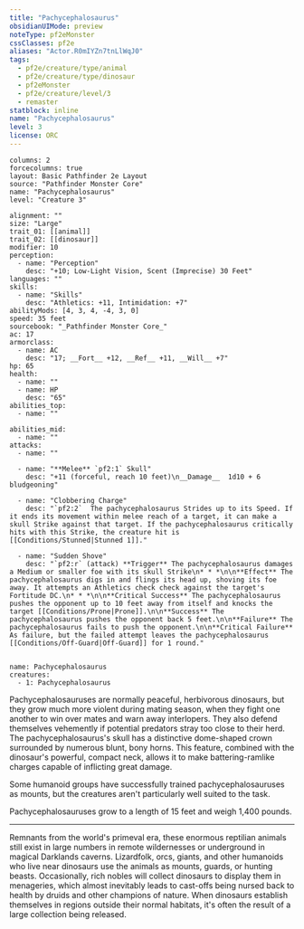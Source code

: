 ```yaml
---
title: "Pachycephalosaurus"
obsidianUIMode: preview
noteType: pf2eMonster
cssClasses: pf2e
aliases: "Actor.R0mIYZn7tnLlWqJ0" 
tags:
  - pf2e/creature/type/animal
  - pf2e/creature/type/dinosaur
  - pf2eMonster
  - pf2e/creature/level/3
  - remaster
statblock: inline
name: "Pachycephalosaurus"
level: 3
license: ORC
---
```


```statblock
columns: 2
forcecolumns: true
layout: Basic Pathfinder 2e Layout
source: "Pathfinder Monster Core"
name: "Pachycephalosaurus"
level: "Creature 3"

alignment: ""
size: "Large"
trait_01: [[animal]]
trait_02: [[dinosaur]]
modifier: 10
perception:
  - name: "Perception"
    desc: "+10; Low-Light Vision, Scent (Imprecise) 30 Feet"
languages: ""
skills:
  - name: "Skills"
    desc: "Athletics: +11, Intimidation: +7"
abilityMods: [4, 3, 4, -4, 3, 0]
speed: 35 feet
sourcebook: "_Pathfinder Monster Core_"
ac: 17
armorclass:
  - name: AC
    desc: "17; __Fort__ +12, __Ref__ +11, __Will__ +7"
hp: 65
health:
  - name: ""
  - name: HP
    desc: "65"
abilities_top:
  - name: ""

abilities_mid:
  - name: ""
attacks:
  - name: ""

  - name: "**Melee** `pf2:1` Skull"
    desc: "+11 (forceful, reach 10 feet)\n__Damage__  1d10 + 6 bludgeoning"

  - name: "Clobbering Charge"
    desc: "`pf2:2`  The pachycephalosaurus Strides up to its Speed. If it ends its movement within melee reach of a target, it can make a skull Strike against that target. If the pachycephalosaurus critically hits with this Strike, the creature hit is [[Conditions/Stunned|Stunned 1]]."

  - name: "Sudden Shove"
    desc: "`pf2:r` (attack) **Trigger** The pachycephalosaurus damages a Medium or smaller foe with its skull Strike\n* * *\n\n**Effect** The pachycephalosaurus digs in and flings its head up, shoving its foe away. It attempts an Athletics check check against the target's Fortitude DC.\n* * *\n\n**Critical Success** The pachycephalosaurus pushes the opponent up to 10 feet away from itself and knocks the target [[Conditions/Prone|Prone]].\n\n**Success** The pachycephalosaurus pushes the opponent back 5 feet.\n\n**Failure** The pachycephalosaurus fails to push the opponent.\n\n**Critical Failure** As failure, but the failed attempt leaves the pachycephalosaurus [[Conditions/Off-Guard|Off-Guard]] for 1 round."
 
```

```encounter-table
name: Pachycephalosaurus
creatures:
  - 1: Pachycephalosaurus
```



Pachycephalosauruses are normally peaceful, herbivorous dinosaurs, but they grow much more violent during mating season, when they fight one another to win over mates and warn away interlopers. They also defend themselves vehemently if potential predators stray too close to their herd. The pachycephalosaurus's skull has a distinctive dome-shaped crown surrounded by numerous blunt, bony horns. This feature, combined with the dinosaur's powerful, compact neck, allows it to make battering-ramlike charges capable of inflicting great damage.

Some humanoid groups have successfully trained pachycephalosauruses as mounts, but the creatures aren't particularly well suited to the task.

Pachycephalosauruses grow to a length of 15 feet and weigh 1,400 pounds.

* * *

Remnants from the world's primeval era, these enormous reptilian animals still exist in large numbers in remote wildernesses or underground in magical Darklands caverns. Lizardfolk, orcs, giants, and other humanoids who live near dinosaurs use the animals as mounts, guards, or hunting beasts. Occasionally, rich nobles will collect dinosaurs to display them in menageries, which almost inevitably leads to cast-offs being nursed back to health by druids and other champions of nature. When dinosaurs establish themselves in regions outside their normal habitats, it's often the result of a large collection being released.
